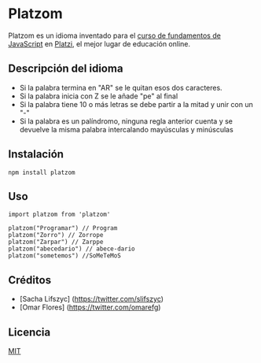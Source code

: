 # Platzom

Platzom es un idioma inventado para el [curso de fundamentos de JavaScript](https://platzi.com/js) en [Platzi](https://platzi.com), el mejor lugar de educación online.

## Descripción del idioma

- Si la palabra termina en "AR" se le quitan esos dos caracteres.
- Si la palabra inicia con Z se le añade "pe" al final
- Si la palabra tiene 10 o más letras se debe partir a la mitad y unir con un "-"
- Si la palabra es un palíndromo, ninguna regla anterior cuenta y se devuelve la misma palabra intercalando mayúsculas y minúsculas

## Instalación

```
npm install platzom
```

## Uso

```
import platzom from 'platzom'

platzom("Programar") // Program
platzom("Zorro") // Zorrope
platzom("Zarpar") // Zarppe
platzom("abecedario") // abece-dario
platzom("sometemos") //SoMeTeMoS
```

## Créditos
- [Sacha Lifszyc] (https://twitter.com/slifszyc)
- [Omar Flores] (https://twitter.com/omarefg)

## Licencia

[MIT](https://opensource.org/licenses/MIT)
